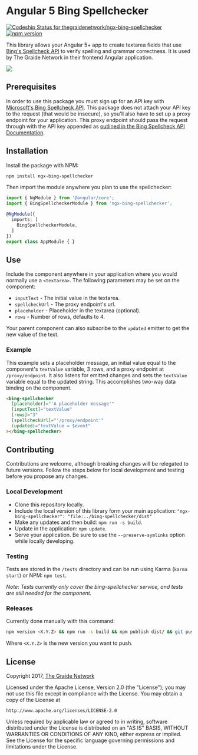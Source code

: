 # Angular 5 Bing Spellchecker

[ ![Codeship Status for thegraidenetwork/ngx-bing-spellchecker](https://app.codeship.com/projects/8c3e2310-a6c5-0135-9962-3a5d1d8055ee/status?branch=master)](https://app.codeship.com/projects/255625)
[![npm version](https://badge.fury.io/js/ngx-bing-spellchecker.svg)](https://badge.fury.io/js/ngx-bing-spellchecker)

This library allows your Angular 5+ app to create textarea fields that use [Bing's Spellcheck API](https://azure.microsoft.com/en-us/services/cognitive-services/spell-check/) to verify spelling and grammar correctness. It is used by The Graide Network in their frontend Angular application.

![](https://i.imgur.com/kcChKUt.gif)

## Prerequisites

In order to use this package you must sign up for an API key with [Microsoft's Bing Spellcheck API](https://azure.microsoft.com/en-us/services/cognitive-services/spell-check/). This package does not attach your API key to the request (that would be insecure), so you'll also have to set up a proxy endpoint for your application. This proxy endpoint should pass the request through with the API key appended as [outlined in the Bing Spellcheck API Documentation](https://docs.microsoft.com/en-us/rest/api/cognitiveservices/bing-spell-check-api-v7-reference).

## Installation

Install the package with NPM:

```bash
npm install ngx-bing-spellchecker
```

Then import the module anywhere you plan to use the spellchecker:

```typescript
import { NgModule } from '@angular/core';
import { BingSpellcheckerModule } from 'ngx-bing-spellchecker';

@NgModule({
  imports: [
    BingSpellcheckerModule,
  ]
})
export class AppModule { }
```

## Use

Include the component anywhere in your application where you would normally use a `<textarea>`. The following parameters may be set on the component:

- `inputText` - The initial value in the textarea.
- `spellcheckUrl` - The proxy endpoint's url.
- `placeholder` - Placeholder in the textarea (optional).
- `rows` - Number of rows, defaults to 4.

Your parent component can also subscribe to the `updated` emitter to get the new value of the text.

### Example

This example sets a placeholder message, an initial value equal to the component's `textValue` variable, 3 rows, and a proxy endpoint at `/proxy/endpoint`. It also listens for emitted changes and sets the `textValue` variable equal to the updated string. This accomplishes two-way data binding on the component.

```html
<bing-spellchecker
  [placeholder]="'A placeholder message'"
  [inputText]="textValue"
  [rows]="3"
  [spellcheckUrl]="'/proxy/endpoint'"
  (updated)="textValue = $event"
></bing-spellchecker>
```

## Contributing

Contributions are welcome, although breaking changes will be relegated to future versions. Follow the steps below for local development and testing before you propose any changes.

### Local Development

- Clone this repository locally.
- Include the local version of this library form your main application: `"ngx-bing-spellchecker": "file:../bing-spellchecker/dist"`
- Make any updates and then build: `npm run -s build`.
- Update in the application: `npm update`.
- Serve your application. Be sure to use the `--preserve-symlinks` option while locally developing.

### Testing

Tests are stored in the `/tests` directory and can be run using Karma (`karma start`) or NPM: `npm test`.

*Note: Tests currently only cover the bing-spellchecker service, and tests are still needed for the component.*

### Releases

Currently done manually with this command:

```bash
npm version <X.Y.Z> && npm run -s build && npm publish dist/ && git push --tags
```

Where `<X.Y.Z>` is the new version you want to push.

## License

Copyright 2017, [The Graide Network](https://www.thegraidenetwork.com/)

Licensed under the Apache License, Version 2.0 (the "License");
you may not use this file except in compliance with the License.
You may obtain a copy of the License at

    http://www.apache.org/licenses/LICENSE-2.0

Unless required by applicable law or agreed to in writing, software
distributed under the License is distributed on an "AS IS" BASIS,
WITHOUT WARRANTIES OR CONDITIONS OF ANY KIND, either express or implied.
See the License for the specific language governing permissions and
limitations under the License.
